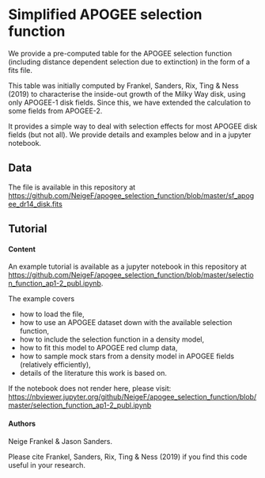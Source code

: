 # Simplified APOGEE selection function
We provide a pre-computed table for the APOGEE selection function (including distance dependent selection due to extinction) in the form of a fits file.

This table was initially computed by Frankel, Sanders, Rix, Ting & Ness (2019) to characterise the inside-out growth of the Milky Way disk, using only APOGEE-1 disk fields. Since this, we have extended the calculation to some fields from APOGEE-2.

It provides a simple way to deal with selection effects for most APOGEE disk fields (but not all). We provide details and examples below and in a jupyter notebook.

## Data
The file is available in this repository at  <br />
https://github.com/NeigeF/apogee_selection_function/blob/master/sf_apogee_dr14_disk.fits

## Tutorial

#### Content
An example tutorial is available as a jupyter notebook in this repository at  <br />
https://github.com/NeigeF/apogee_selection_function/blob/master/selection_function_ap1-2_publ.ipynb.

The example covers
- how to load the file,
- how to use an APOGEE dataset down with the available selection function,
- how to include the selection function in a density model,
- how to fit this model to APOGEE red clump data,
- how to sample mock stars from a density model in APOGEE fields (relatively efficiently),
- details of the literature this work is based on.

If the notebook does not render here, please visit:  <br />
https://nbviewer.jupyter.org/github/NeigeF/apogee_selection_function/blob/master/selection_function_ap1-2_publ.ipynb

#### Authors
Neige Frankel & Jason Sanders.

Please cite Frankel, Sanders, Rix, Ting & Ness (2019) if you find this code useful in your research.


